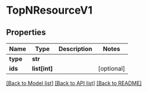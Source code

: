 # TopNResourceV1

## Properties
Name | Type | Description | Notes
------------ | ------------- | ------------- | -------------
**type** | **str** |  | 
**ids** | **list[int]** |  | [optional] 

[[Back to Model list]](../README.md#documentation-for-models) [[Back to API list]](../README.md#documentation-for-api-endpoints) [[Back to README]](../README.md)

